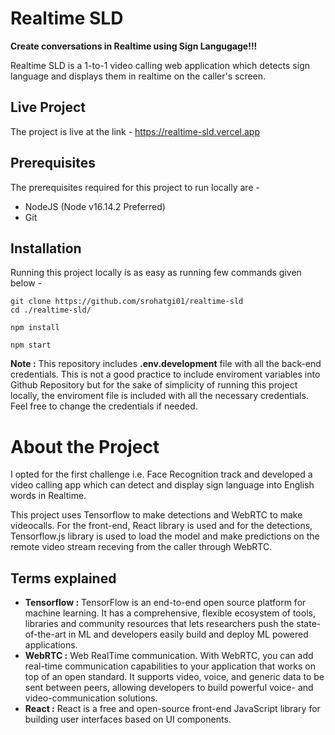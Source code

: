 # Realtime SLD

**Create conversations in Realtime using Sign Langugage!!!**

Realtime SLD is a 1-to-1 video calling web application which detects sign language and displays them in realtime on the caller's screen.

## Live Project

The project is live at the link - https://realtime-sld.vercel.app

## Prerequisites

The prerequisites required for this project to run locally are - 
- NodeJS (Node v16.14.2 Preferred)
- Git

## Installation

Running this project locally is as easy as running few commands given below -
```
git clone https://github.com/srohatgi01/realtime-sld
cd ./realtime-sld/

npm install

npm start
```

**Note :** This repository includes **.env.development** file with all the back-end credentials. This is not a good practice to include enviroment variables into Github Repository but for the sake of simplicity of running this project locally, the enviroment file is included with all the necessary credentials. Feel free to change the credentials if needed.  

# About the Project
I opted for the first challenge i.e. Face Recognition track and developed a video calling app which can detect and display sign language into English words in Realtime.

This project uses Tensorflow to make detections and WebRTC to make videocalls. For the front-end, React library is used and for the detections, Tensorflow.js library is used to load the model and make predictions on the remote video stream receving from the caller through WebRTC.

## Terms explained
- **Tensorflow :** TensorFlow is an end-to-end open source platform for machine learning. It has a comprehensive, flexible ecosystem of tools, libraries and community resources that lets researchers push the state-of-the-art in ML and developers easily build and deploy ML powered applications.
- **WebRTC :** Web RealTime communication. With WebRTC, you can add real-time communication capabilities to your application that works on top of an open standard. It supports video, voice, and generic data to be sent between peers, allowing developers to build powerful voice- and video-communication solutions.
- **React :** React is a free and open-source front-end JavaScript library for building user interfaces based on UI components.
